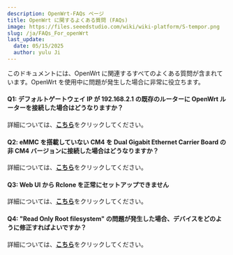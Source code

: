 ```yaml
---
description: OpenWrt-FAQs ページ
title: OpenWrt に関するよくある質問 (FAQs)
image: https://files.seeedstudio.com/wiki/wiki-platform/S-tempor.png
slug: /ja/FAQs_For_openWrt
last_update:
  date: 05/15/2025
  author: yulu Ji
---
```



このドキュメントには、OpenWrt に関連するすべてのよくある質問が含まれています。OpenWrt を使用中に問題が発生した場合に非常に役立ちます。

#### Q1: デフォルトゲートウェイ IP が 192.168.2.1 の既存のルーターに OpenWrt ルーターを接続した場合はどうなりますか？

詳細については、[**こちら**](/ja/change_default_gateway_IP)をクリックしてください。

#### Q2: eMMC を搭載していない CM4 を Dual Gigabit Ethernet Carrier Board の非 CM4 バージョンに接続した場合はどうなりますか？

詳細については、[**こちら**](/ja/use_a_CM4_witout_eMMC)をクリックしてください。

#### Q3: Web UI から Rclone を正常にセットアップできません

詳細については、[**こちら**](/ja/set_up_Rclone_from_web_UI)をクリックしてください。

#### Q4: "Read Only Root filesystem" の問題が発生した場合、デバイスをどのように修正すればよいですか？

詳細については、[**こちら**](/ja/fix_device_ReadOnlyRootFilesystem)をクリックしてください。